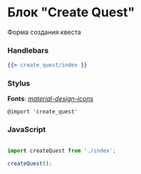 # Блок "Create Quest"

Форма создания квеста

### Handlebars

```handlebars
{{> create_quest/index }}
```

### Stylus

**Fonts**: [*material-design-icons*](https://github.com/google/material-design-icons)

```stylus
@import 'create_quest'
```

### JavaScript

```javascript

import createQuest from './index';

createQuest();
```
